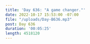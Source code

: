 ```yaml
---
title: 'Day 636: "A game changer."'
date: 2022-10-17 15:53:00 -07:00
file: "/uploads/Day-B636.mp3"
post: Day 636
duration: '00:05:25'
length: 4518120
---
```


